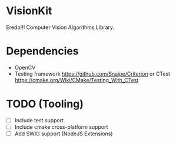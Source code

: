 # VisionKit
Eredo!!! Computer Vision Algorithms Library. 

# Dependencies 
* OpenCV
* Testing framework https://github.com/Snaipe/Criterion or CTest https://cmake.org/Wiki/CMake/Testing_With_CTest

# TODO (Tooling)
- [ ] Include test support
- [ ] Include cmake cross-platform support
- [ ] Add SWIG support (NodeJS Extensions)